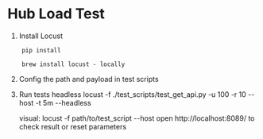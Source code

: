 # Hub Load Test

1. Install Locust
```
    pip install 

    brew install locust - locally 
```
    
2. Config the path and payload in test scripts

3. Run tests
    headless
    locust -f ./test_scripts/test_get_api.py -u 100 -r 10 --host <endpoint> -t 5m --headless
    
    visual:
    locust -f path/to/test_script --host <endpoint>
    open http://localhost:8089/ to check result or reset parameters
